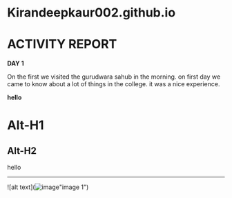 # Kirandeepkaur002.github.io

# ACTIVITY REPORT 

**DAY 1** 

On the first we visited the gurudwara sahub in the morning. on first day we came to know about a lot of things in the college. it was a nice experience.

**hello**

Alt-H1
======
Alt-H2
------

hello
***

![alt text](![image](https://github.com/user-attachments/assets/2e11bf36-2830-4ae4-8dcb-1487c237228c)"image 1")


